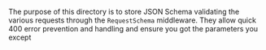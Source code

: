 The purpose of this directory is to store JSON Schema
validating the various requests through the `RequestSchema`
middleware. They allow quick 400 error prevention and handling
and ensure you got the parameters you except